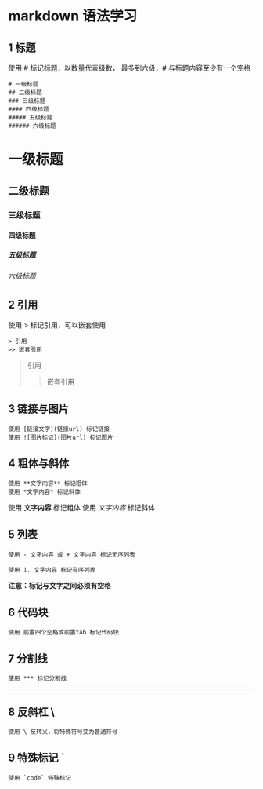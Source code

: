 # markdown 语法学习

## 1 标题

使用 # 标记标题，以数量代表级数， 最多到六级，# 与标题内容至少有一个空格

	# 一级标题
	## 二级标题
	### 三级标题
	#### 四级标题
	##### 五级标题
	###### 六级标题


# 一级标题
## 二级标题
### 三级标题
#### 四级标题
##### 五级标题
###### 六级标题

## 2 引用

使用 > 标记引用，可以嵌套使用

	> 引用
	>> 嵌套引用

> 引用
>> 嵌套引用

## 3 链接与图片

	使用 [链接文字](链接url) 标记链接
	使用 ![图片标记](图片url) 标记图片

## 4 粗体与斜体
	
	使用 **文字内容** 标记粗体
	使用 *文字内容* 标记斜体

使用 **文字内容** 标记粗体
使用 *文字内容* 标记斜体

## 5 列表

	使用 - 文字内容 或 + 文字内容 标记无序列表 

	使用 1. 文字内容 标记有序列表
	
**注意：标记与文字之间必须有空格**

## 6 代码块

	使用 前置四个空格或前置tab 标记代码块

## 7 分割线

	使用 *** 标记分割线
	
***

## 8 反斜杠 \

	使用 \ 反转义，将特殊符号变为普通符号

## 9 特殊标记 `

	使用 `code` 特殊标记

